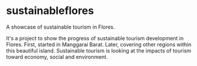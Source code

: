 # sustainableflores
A showcase of sustainable tourism in Flores.

It's a project to show the progress of sustainable tourism development in Flores. First, started in Manggarai Barat. Later, covering other regions within this beautiful island.
Sustainable tourism is looking at the impacts of tourism toward economy, social and environment.
